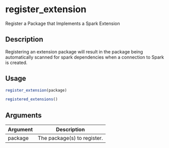 # register_extension


Register a Package that Implements a Spark Extension




## Description

Registering an extension package will result in the package being
automatically scanned for spark dependencies when a connection to Spark is
created.





## Usage
```r
register_extension(package)

registered_extensions()
```




## Arguments


Argument      |Description
------------- |----------------
package | The package(s) to register.






